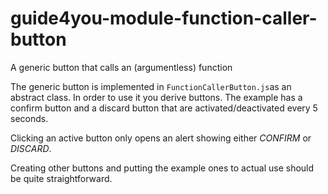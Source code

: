 # guide4you-module-function-caller-button
A generic button that calls an (argumentless) function

The generic button is implemented in `FunctionCallerButton.js`as an abstract class.
In order to use it you derive buttons. The example has a confirm button and a discard
button that are activated/deactivated every 5 seconds.

Clicking an active button only opens an alert showing either *CONFIRM* or *DISCARD*.

Creating other buttons and putting the example ones to actual use should be
quite straightforward. 
